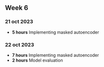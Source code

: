 ## Week 6
### 21 oct 2023

* **5 hours** Implementing masked autoencoder

### 22 oct 2023
* **7 hours** Implementing masked autoencoder
* **2 hours** Model evaluation




